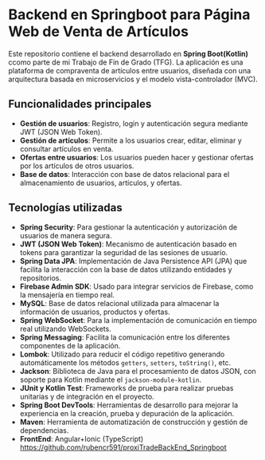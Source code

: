 # Backend en Springboot para Página Web de Venta de Artículos  
Este repositorio contiene el backend desarrollado en **Spring Boot(Kotlin)** ccomo parte de mi Trabajo de Fin de Grado (TFG). La aplicación es una plataforma de compraventa de artículos entre usuarios, diseñada con una arquitectura basada en microservicios y el modelo vista-controlador (MVC).

## Funcionalidades principales  
- **Gestión de usuarios**: Registro, login y autenticación segura mediante JWT (JSON Web Token).
- **Gestión de artículos**: Permite a los usuarios crear, editar, eliminar y consultar artículos en venta.
- **Ofertas entre usuarios**: Los usuarios pueden hacer y gestionar ofertas por los artículos de otros usuarios.
- **Base de datos**: Interacción con base de datos relacional para el almacenamiento de usuarios, artículos, y ofertas.

## Tecnologías utilizadas  
- **Spring Security**: Para gestionar la autenticación y autorización de usuarios de manera segura.
- **JWT (JSON Web Token)**: Mecanismo de autenticación basado en tokens para garantizar la seguridad de las sesiones de usuario.
- **Spring Data JPA**: Implementación de Java Persistence API (JPA) que facilita la interacción con la base de datos utilizando entidades y repositorios.
- **Firebase Admin SDK**: Usado para integrar servicios de Firebase, como la mensajería en tiempo real.
- **MySQL**: Base de datos relacional utilizada para almacenar la información de usuarios, productos y ofertas.
- **Spring WebSocket**: Para la implementación de comunicación en tiempo real utilizando WebSockets.
- **Spring Messaging**: Facilita la comunicación entre los diferentes componentes de la aplicación.
- **Lombok**: Utilizado para reducir el código repetitivo generando automáticamente los métodos `getters`, `setters`, `toString()`, etc.
- **Jackson**: Biblioteca de Java para el procesamiento de datos JSON, con soporte para Kotlin mediante el `jackson-module-kotlin`.
- **JUnit y Kotlin Test**: Frameworks de prueba para realizar pruebas unitarias y de integración en el proyecto.
- **Spring Boot DevTools**: Herramientas de desarrollo para mejorar la experiencia en la creación, prueba y depuración de la aplicación.
- **Maven**: Herramienta de automatización de construcción y gestión de dependencias.
- **FrontEnd**: Angular+Ionic (TypeScript) https://github.com/rubencr591/proxiTradeBackEnd_Springboot

